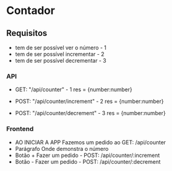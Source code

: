 # Contador

## Requisitos

- tem de ser possível ver o número - 1
- tem de ser possível incrementar - 2
- tem de ser possível decrementar - 3

### API

- GET: "/api/counter" - 1
  res = {number:number}

- POST: "/api/counter/increment" - 2
  res = {number:number}
- POST: "/api/counter/decrement" - 3
  res = {number:number}

### Frontend

- AO INICIAR A APP
   Fazemos um pedido ao GET: /api/counter
- Parágrafo
  Onde demonstra o número
- Botão +
  Fazer um pedido - POST: /api/counter/:increment
- Botão -
  Fazer um pedido - POST: /api/counter/:decrement